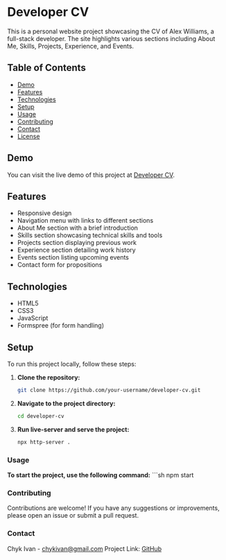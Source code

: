 # Developer CV

This is a personal website project showcasing the CV of Alex Williams, a full-stack developer. The site highlights various sections including About Me, Skills, Projects, Experience, and Events.

## Table of Contents

- [Demo](#demo)
- [Features](#features)
- [Technologies](#technologies)
- [Setup](#setup)
- [Usage](#usage)
- [Contributing](#contributing)
- [Contact](#contact)
- [License](#license)

## Demo

You can visit the live demo of this project at [Developer CV](https://bwaah1.github.io/landing/).

## Features

- Responsive design
- Navigation menu with links to different sections
- About Me section with a brief introduction
- Skills section showcasing technical skills and tools
- Projects section displaying previous work
- Experience section detailing work history
- Events section listing upcoming events
- Contact form for propositions

## Technologies

- HTML5
- CSS3
- JavaScript
- Formspree (for form handling)

## Setup

To run this project locally, follow these steps:

1. **Clone the repository:**
   ```sh
   git clone https://github.com/your-username/developer-cv.git

2. **Navigate to the project directory:**
   ```sh
   cd developer-cv

3. **Run live-server and serve the project:**
   ```sh
   npx http-server .


### Usage
   **To start the project, use the following command:**
      ```sh
      npm start


### Contributing
   Contributions are welcome! If you have any suggestions or improvements, please open an issue or submit a pull request.


### Contact
   Chyk Ivan - chykivan@gmail.com
   Project Link: [GitHub](https://github.com/bwaah1/landing)
